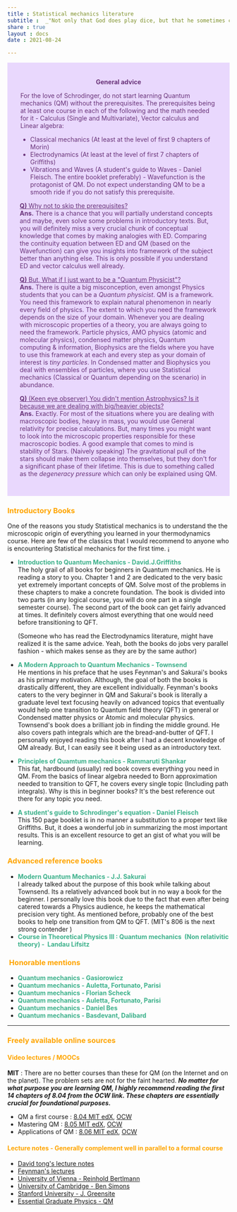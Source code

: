 ```yaml
---
title : Statistical mechanics literature
subtitle :  _"Not only that God does play dice, but that he sometimes confuses us by throwing them where they can't be seen.”-Stephen Hawking_
share : true
layout : docs
date : 2021-08-24

---
```


<div class="warning" style='padding:2em; background-color:#E9D8FD; color:#69337A'>
<span>
<p style='margin-top:0.5em; text-align:center'>
<b>General advice</b></p>
<p style='margin-left:0.1em;'>
For the love of Schrodinger, do not start learning Quantum mechanics (QM) without the prerequisites. The prerequisites being at least one course in each of the following and the math needed for it - Calculus (Single and Multivariate), Vector calculus and  Linear algebra:

- Classical mechanics (At least at the level of first 9 chapters of Morin)
- Electrodynamics (At least at the level of first 7 chapters of Griffiths)
- Vibrations and Waves (A student's guide to Waves - Daniel Fleisch. The entire booklet preferably) - Wavefunction is the protagonist of QM. Do not expect understanding QM to be a smooth ride if you do not satisfy this prerequisite.

<u>**Q)** Why not to skip the prerequisites?</u> <br>
**Ans.** There is a chance that you will partially understand concepts and maybe, even solve some problems in introductory texts.  But, you will definitely miss a very crucial chunk of conceptual knowledge that comes by making analogies with ED. Comparing the continuity equation between ED and QM (based on the Wavefunction) can give you insights into framework of the subject better than anything else. This is only possible if you understand ED and vector calculus well already.

<u>**Q)** But, What if I just want to be a "Quantum Physicist"?</u> <br>
**Ans.** There is quite a big misconception, even amongst Physics students that you can be a *Quantum physicist*. QM is a framework. You need this framework to explain natural phenomenon in nearly every field of physics. The extent to which you need the framework depends on the size of your domain. Whenever you are dealing with microscopic properties of a theory, you are always going to need the framework. Particle physics, AMO physics (atomic and molecular physics), condensed matter physics, Quantum computing & information, Biophysics are the fields where you have to use this framework at each and every step as your domain of interest is *tiny particles*. In Condensed matter and Biophysics you deal with ensembles of particles, where you use Statistical mechanics (Classical or Quantum depending on the scenario) in abundance. 

<u>**Q)** (Keen eye observer) You didn't mention Astrophysics? Is it because we are dealing with big/heavier objects?</u> <br>
**Ans.** Exactly. For most of the situations where you are dealing with macroscopic bodies, heavy in mass, you would use General relativity for precise calculations. But, many times you might want to look into the microscopic properties responsible for these macroscopic bodies. A good example that comes to mind is stability of Stars. (Naively speaking) The gravitational pull of the stars should make them collapse into themselves, but they don't for a significant phase of their lifetime. This is due to something called as the *degeneracy pressure* which can only be explained using QM.
</p>
<!---<p style='margin-bottom:1em; margin-right:1em; text-align:right; font-family:Georgia'> <b>- Gary Provost</b> <i>(100 Ways to Improve Your Writing, 1985)</i>
</p></span> -->
</div>
  
  
### <span style="color:orange">Introductory Books </span>

One of the reasons you study Statistical mechanics is to understand the the microscopic origin of everything you learned in your thermodynamics course.
Here are few of the classics that I would recommend to anyone who is encountering Statistical mechanics for the first time.  ¡

- <span style = "color:#3db18b"> **Introduction to Quantum Mechanics - David.J.Griffiths** </span> <br>The holy grail of all books for beginners in Quantum mechanics. He is reading a story to you. Chapter 1 and 2 are dedicated to the very basic yet extremely important concepts of QM. Solve most of the problems in these chapters to make a concrete foundation.  The book is divided into two parts (in any logical course, you will do one part in a single semester course). 
  The second part of the book can get fairly advanced at times. It definitely covers almost everything that one would need before transitioning to QFT.
  
  (Someone who has read the Electrodynamics literature, might have realized it is the same advice. Yeah, both the books do jobs very parallel fashion - which makes sense as they are by the same author)

- <span style = "color:#3db18b"> **A Modern Approach to Quantum Mechanics - Townsend** </span> <br> He mentions in his preface that he uses Feynman's and Sakurai's books as his primary motivation. Although, the goal of both the books is drastically different, they are excellent individually. Feynman's books caters to the very beginner in QM and Sakurai's book is literally a graduate level text focusing heavily on advanced topics that eventually would help one transition to Quantum field theory (QFT) in general or Condensed matter physics or Atomic and molecular physics. Townsend's book does a brilliant job in finding the middle ground. He also covers path integrals which are the bread-and-butter of QFT. I personally enjoyed reading this book after I had a decent knowledge of QM already. But, I can easily see it being used as an introductory text.

- <span style = "color:#3db18b">**Principles of Quamtum mechanics - Rammaruti Shankar**  </span> <br>This fat, hardbound (usually) red book covers everything you need in QM. From the basics of linear algebra needed to Born approximation needed to transition to QFT, he covers every single topic (Including path integrals).  Why is this in beginner books? It's the best reference out there for any topic you need.

- <span style = "color:#3db18b">**A student's guide to Schrodinger's equation - Daniel Fleisch**</span> <br>This 150 page booklet is in no manner a substitution to a proper text like Griffiths. But, it does a wonderful job in summarizing the most important results. This is an excellent resource to get an gist of what you will be learning.

### <span style="color:orange"> Advanced reference books </span>

- <span style = "color:#3db18b"> **Modern Quantum Mechanics - J.J. Sakurai** </span><br> I already talked about the purpose of this book while talking about Townsend. Its a relatively advanced book but in no way a book for the beginner. I personally love this book due to the fact that even after being catered towards a Physics audience, he keeps the mathematical precision very tight. As mentioned before, probably one of the best books to help one transition from QM to QFT. (MIT's 806 is the next strong contender )
- <span  style = "color:#3db18b"> **Course in Theoretical Physics III : Quantum mechanics  (Non relativitic theory) -  Landau Lifsitz** </span>

### <span style="color:orange"> Honorable mentions </span>

- <span  style = "color:#3db18b"> **Quantum mechanics - Gasiorowicz** </span>
- <span  style = "color:#3db18b"> **Quantum mechanics - Auletta, Fortunato, Parisi** </span>
- <span  style = "color:#3db18b"> **Quantum mechanics - Florian Scheck** </span>
- <span  style = "color:#3db18b"> **Quantum mechanics - Auletta, Fortunato, Parisi** </span>
- <span  style = "color:#3db18b"> **Quantum mechanics - Daniel Bes** </span>
- <span  style = "color:#3db18b"> **Quantum mechanics - Basdevant, Dalibard** </span>

<hr>

### <span style="color:orange">Freely available online sources </span>

#### <span style="color:orange">Video lectures / MOOCs</span>

**MIT** : There are no better courses than these for QM (on the Internet and on the planet). The problem sets are not for the faint hearted. ***No matter for what purpose you are learning QM, I highly recommend reading the first 14 chapters of 8.04 from the OCW link. These chapters are essentially crucial for foundational purposes.***

- QM a first course : [8.04 MIT edX](https://www.edx.org/course/quantum-mechanics-a-first-course), [OCW](https://ocw.mit.edu/courses/physics/8-04-quantum-physics-i-spring-2016/) 
- Mastering QM : [8.05 MIT edX](https://www.edx.org/course/mastering-quantum-mechanics), [OCW](https://ocw.mit.edu/courses/physics/8-05-quantum-physics-ii-fall-2013/)
- Applications of QM : [8.06 MIT edX](https://www.edx.org/course/applications-of-quantum-mechanics), [OCW](https://ocw.mit.edu/courses/physics/8-06-quantum-physics-iii-spring-2018/)

#### <span style="color:orange">Lecture notes - Generally complement well in parallel to a formal course</span>

- [David tong's lecture notes ](http://www.damtp.cam.ac.uk/user/tong/quantum.html) 
- [Feynman's lectures](https://www.feynmanlectures.caltech.edu/III_toc.html) 
- [University of Vienna - Reinhold Bertlmann](https://homepage.univie.ac.at/reinhold.bertlmann/pdfs/T2_Skript_final.pdf) 
- [University of Cambridge - Ben Simons](http://www.tcm.phy.cam.ac.uk/~bds10/aqp.html)
- [Stanford University - J. Greensite](http://stanford.edu/~oas/SI/QM/papers/QMGreensite.pdf)
- [Essential Graduate Physics - QM](https://sites.google.com/site/likharevegp/part-qm-quantum-mechanics/qm-merged-file)
